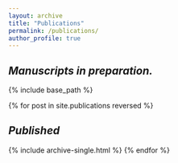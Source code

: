 ```yaml
---
layout: archive
title: "Publications"
permalink: /publications/
author_profile: true
---
```


<!-- You can also find my articles on [my Google Scholar profile](https://scholar.google.co.uk/citations?user=NG6WOPQAAAAJ&hl=en). -->
## _Manuscripts in preparation._

{% include base_path %}

{% for post in site.publications reversed %}
  ## _Published_
  {% include archive-single.html %}
{% endfor %}
